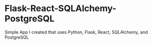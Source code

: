 # Flask-React-SQLAlchemy-PostgreSQL
Simple App I created that uses Python, Flask, React, SQLAlchemy, and PostgreSQL
